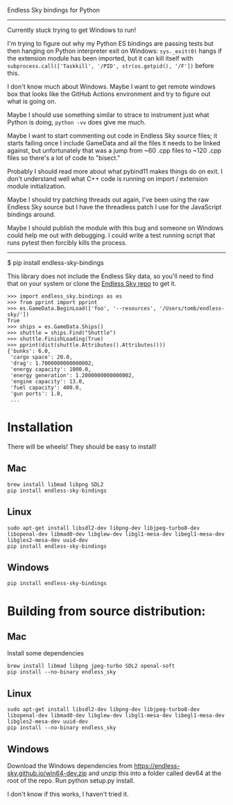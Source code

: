 Endless Sky bindings for Python


---

Currently stuck trying to get Windows to run!

I'm trying to figure out why my Python ES bindings are passing tests but then hanging on Python interpreter exit on Windows: `sys._exit(0)` hangs if the extension module has been imported, but it can kill itself with `subprocess.call(['Taskkill', '/PID', str(os.getpid(), '/F'])` before this.

I don't know much about Windows. Maybe I want to get remote windows box that looks like the GitHub Actions environment and try to figure out what is going on.

Maybe I should use something similar to strace to instrument just what Python is doing, `python -vv` does give me much.

Maybe I want to start commenting out code in Endless Sky source files; it starts failing once I include GameData and all the files it needs to be linked against, but unfortunately that was a jump from ~60 .cpp files to ~120 .cpp files so there's a lot of code to "bisect."

Probably I should read more about what pybind11 makes things do on exit. I don't understand well what C++ code is running on import / extension module initialization.

Maybe I should try patching threads out again, I've been using the raw Endless Sky source but I have the threadless patch I use for the JavaScript bindings around.

Maybe I should publish the module with this bug and someone on Windows could help me out with debugging. I could write a test running script that runs pytest then forcibly kills the process.


----

$ pip install endless-sky-bindings

This library does not include the Endless Sky data, so you'll need to find that on your system or clone the [Endless Sky repo](https://github.com/endless-sky/endless-sky) to get it.

```
>>> import endless_sky.bindings as es
>>> from pprint import pprint
>>> es.GameData.BeginLoad(['foo', '--resources', '/Users/tomb/endless-sky/'])
True
>>> ships = es.GameData.Ships()
>>> shuttle = ships.Find("Shuttle")
>>> shuttle.FinishLoading(True)
>>> pprint(dict(shuttle.Attributes().Attributes()))
{'bunks': 6.0,
 'cargo space': 20.0,
 'drag': 1.7000000000000002,
 'energy capacity': 1000.0,
 'energy generation': 1.2000000000000002,
 'engine capacity': 13.0,
 'fuel capacity': 400.0,
 'gun ports': 1.0,
 ...
```

# Installation

There will be wheels! They should be easy to install!


## Mac

```
brew install libmad libpng SDL2
pip install endless-sky-bindings
```

## Linux

```
sudo apt-get install libsdl2-dev libpng-dev libjpeg-turbo8-dev libopenal-dev libmad0-dev libglew-dev libgl1-mesa-dev libegl1-mesa-dev libgles2-mesa-dev uuid-dev
pip install endless-sky-bindings
```

## Windows

```
pip install endless-sky-bindings
```

# Building from source distribution:

## Mac
Install some dependencies

```
brew install libmad libpng jpeg-turbo SDL2 openal-soft
pip install --no-binary endless_sky
```


## Linux

```
sudo apt-get install libsdl2-dev libpng-dev libjpeg-turbo8-dev libopenal-dev libmad0-dev libglew-dev libgl1-mesa-dev libegl1-mesa-dev libgles2-mesa-dev uuid-dev
pip install --no-binary endless_sky
```


## Windows

Download the Windows dependencies from https://endless-sky.github.io/win64-dev.zip and unzip this into a folder called dev64 at the root of the repo. Run python setup.py install.

I don't know if this works, I haven't tried it.
